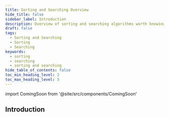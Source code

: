 ```yaml
---
title: Sorting and Searching Overview
hide_title: false
sidebar_label: Introduction
description: Overview of sorting and searching algorithms worth knowing
draft: false
tags: 
  - Sorting and Searching
  - Sorting
  - Searching
keywords: 
  - sorting
  - searching
  - sorting and searching
hide_table_of_contents: false
toc_min_heading_level: 2
toc_max_heading_level: 5
---
```


import ComingSoon from '@site/src/components/ComingSoon'

## Introduction

<ComingSoon />